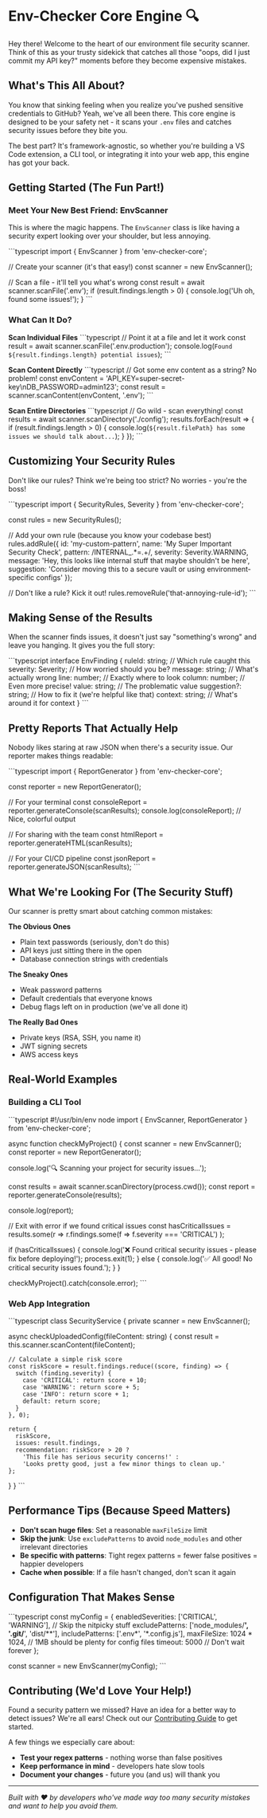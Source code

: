 # Env-Checker Core Engine 🔍

Hey there! Welcome to the heart of our environment file security scanner. Think of this as your trusty sidekick that catches all those "oops, did I just commit my API key?" moments before they become expensive mistakes.

## What's This All About?

You know that sinking feeling when you realize you've pushed sensitive credentials to GitHub? Yeah, we've all been there. This core engine is designed to be your safety net - it scans your `.env` files and catches security issues before they bite you.

The best part? It's framework-agnostic, so whether you're building a VS Code extension, a CLI tool, or integrating it into your web app, this engine has got your back.


## Getting Started (The Fun Part!)

### Meet Your New Best Friend: EnvScanner

This is where the magic happens. The `EnvScanner` class is like having a security expert looking over your shoulder, but less annoying.

\`\`\`typescript
import { EnvScanner } from 'env-checker-core';

// Create your scanner (it's that easy!)
const scanner = new EnvScanner();

// Scan a file - it'll tell you what's wrong
const result = await scanner.scanFile('.env');
if (result.findings.length > 0) {
  console.log('Uh oh, found some issues!');
}
\`\`\`

### What Can It Do?

**Scan Individual Files**
\`\`\`typescript
// Point it at a file and let it work
const result = await scanner.scanFile('.env.production');
console.log(`Found ${result.findings.length} potential issues`);
\`\`\`

**Scan Content Directly**
\`\`\`typescript
// Got some env content as a string? No problem!
const envContent = 'API_KEY=super-secret-key\nDB_PASSWORD=admin123';
const result = scanner.scanContent(envContent, '.env');
\`\`\`

**Scan Entire Directories**
\`\`\`typescript
// Go wild - scan everything!
const results = await scanner.scanDirectory('./config');
results.forEach(result => {
  if (result.findings.length > 0) {
    console.log(`${result.filePath} has some issues we should talk about...`);
  }
});
\`\`\`

## Customizing Your Security Rules

Don't like our rules? Think we're being too strict? No worries - you're the boss!

\`\`\`typescript
import { SecurityRules, Severity } from 'env-checker-core';

const rules = new SecurityRules();

// Add your own rule (because you know your codebase best)
rules.addRule({
  id: 'my-custom-pattern',
  name: 'My Super Important Security Check',
  pattern: /INTERNAL_.*=.+/,
  severity: Severity.WARNING,
  message: 'Hey, this looks like internal stuff that maybe shouldn\'t be here',
  suggestion: 'Consider moving this to a secure vault or using environment-specific configs'
});

// Don't like a rule? Kick it out!
rules.removeRule('that-annoying-rule-id');
\`\`\`

## Making Sense of the Results

When the scanner finds issues, it doesn't just say "something's wrong" and leave you hanging. It gives you the full story:

\`\`\`typescript
interface EnvFinding {
  ruleId: string;        // Which rule caught this
  severity: Severity;    // How worried should you be?
  message: string;       // What's actually wrong
  line: number;          // Exactly where to look
  column: number;        // Even more precise!
  value: string;         // The problematic value
  suggestion?: string;   // How to fix it (we're helpful like that)
  context: string;       // What's around it for context
}
\`\`\`

## Pretty Reports That Actually Help

Nobody likes staring at raw JSON when there's a security issue. Our reporter makes things readable:

\`\`\`typescript
import { ReportGenerator } from 'env-checker-core';

const reporter = new ReportGenerator();

// For your terminal
const consoleReport = reporter.generateConsole(scanResults);
console.log(consoleReport); // Nice, colorful output

// For sharing with the team
const htmlReport = reporter.generateHTML(scanResults);

// For your CI/CD pipeline
const jsonReport = reporter.generateJSON(scanResults);
\`\`\`

## What We're Looking For (The Security Stuff)

Our scanner is pretty smart about catching common mistakes:

**The Obvious Ones**
- Plain text passwords (seriously, don't do this)
- API keys just sitting there in the open
- Database connection strings with credentials

**The Sneaky Ones**
- Weak password patterns
- Default credentials that everyone knows
- Debug flags left on in production (we've all done it)

**The Really Bad Ones**
- Private keys (RSA, SSH, you name it)
- JWT signing secrets
- AWS access keys

## Real-World Examples

### Building a CLI Tool
\`\`\`typescript
#!/usr/bin/env node
import { EnvScanner, ReportGenerator } from 'env-checker-core';

async function checkMyProject() {
  const scanner = new EnvScanner();
  const reporter = new ReportGenerator();
  
  console.log('🔍 Scanning your project for security issues...');
  
  const results = await scanner.scanDirectory(process.cwd());
  const report = reporter.generateConsole(results);
  
  console.log(report);
  
  // Exit with error if we found critical issues
  const hasCriticalIssues = results.some(r => 
    r.findings.some(f => f.severity === 'CRITICAL')
  );
  
  if (hasCriticalIssues) {
    console.log('❌ Found critical security issues - please fix before deploying!');
    process.exit(1);
  } else {
    console.log('✅ All good! No critical security issues found.');
  }
}

checkMyProject().catch(console.error);
\`\`\`

### Web App Integration
\`\`\`typescript
class SecurityService {
  private scanner = new EnvScanner();
  
  async checkUploadedConfig(fileContent: string) {
    const result = this.scanner.scanContent(fileContent);
    
    // Calculate a simple risk score
    const riskScore = result.findings.reduce((score, finding) => {
      switch (finding.severity) {
        case 'CRITICAL': return score + 10;
        case 'WARNING': return score + 5;
        case 'INFO': return score + 1;
        default: return score;
      }
    }, 0);
    
    return {
      riskScore,
      issues: result.findings,
      recommendation: riskScore > 20 ? 
        'This file has serious security concerns!' : 
        'Looks pretty good, just a few minor things to clean up.'
    };
  }
}
\`\`\`

## Performance Tips (Because Speed Matters)

- **Don't scan huge files**: Set a reasonable `maxFileSize` limit
- **Skip the junk**: Use `excludePatterns` to avoid `node_modules` and other irrelevant directories
- **Be specific with patterns**: Tight regex patterns = fewer false positives = happier developers
- **Cache when possible**: If a file hasn't changed, don't scan it again

## Configuration That Makes Sense

\`\`\`typescript
const myConfig = {
  enabledSeverities: ['CRITICAL', 'WARNING'], // Skip the nitpicky stuff
  excludePatterns: ['node_modules/**', '.git/**', 'dist/**'],
  includePatterns: ['.env*', '*.config.js'],
  maxFileSize: 1024 * 1024, // 1MB should be plenty for config files
  timeout: 5000 // Don't wait forever
};

const scanner = new EnvScanner(myConfig);
\`\`\`

## Contributing (We'd Love Your Help!)

Found a security pattern we missed? Have an idea for a better way to detect issues? We're all ears! Check out our [Contributing Guide](../CONTRIBUTING.md) to get started.

A few things we especially care about:
- **Test your regex patterns** - nothing worse than false positives
- **Keep performance in mind** - developers hate slow tools
- **Document your changes** - future you (and us) will thank you

---

*Built with ❤️ by developers who've made way too many security mistakes and want to help you avoid them.*
